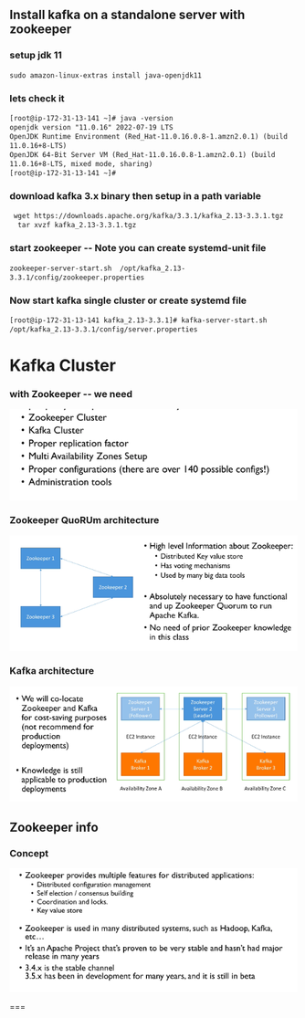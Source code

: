 ## Install kafka on a standalone server  with zookeeper

### setup jdk 11 

```
sudo amazon-linux-extras install java-openjdk11
```

### lets check it 

```
[root@ip-172-31-13-141 ~]# java -version 
openjdk version "11.0.16" 2022-07-19 LTS
OpenJDK Runtime Environment (Red_Hat-11.0.16.0.8-1.amzn2.0.1) (build 11.0.16+8-LTS)
OpenJDK 64-Bit Server VM (Red_Hat-11.0.16.0.8-1.amzn2.0.1) (build 11.0.16+8-LTS, mixed mode, sharing)
[root@ip-172-31-13-141 ~]# 
```

### download kafka 3.x binary then setup in a path variable 

```
 wget https://downloads.apache.org/kafka/3.3.1/kafka_2.13-3.3.1.tgz
  tar xvzf kafka_2.13-3.3.1.tgz 
```
### start zookeeper -- Note you can create systemd-unit file 

```
zookeeper-server-start.sh  /opt/kafka_2.13-3.3.1/config/zookeeper.properties
```

### Now start kafka single cluster or create systemd file 

```
[root@ip-172-31-13-141 kafka_2.13-3.3.1]# kafka-server-start.sh  /opt/kafka_2.13-3.3.1/config/server.properties
```

# Kafka Cluster 

### with Zookeeper -- we need

<img src="need.png">

### Zookeeper QuoRUm architecture 

<img src="zoo1.png">

### Kafka architecture 

<img src="kafkazoo2.png">


## Zookeeper info 

### Concept 
<img src="concept.png">

===



